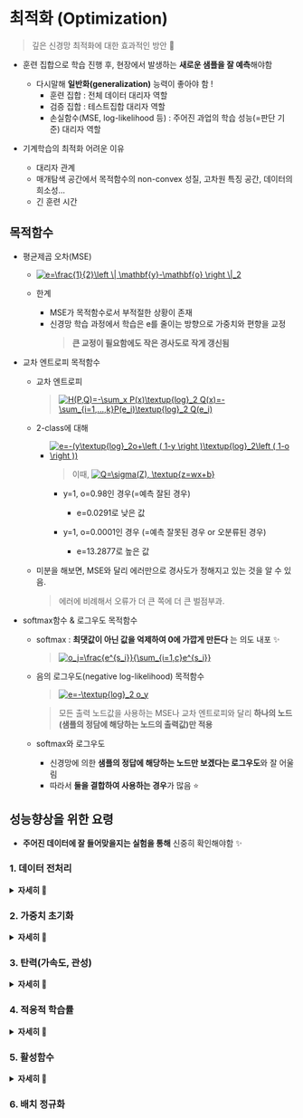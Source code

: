 # 최적화 (Optimization)
> 깊은 신경망 최적화에 대한 효과적인 방안 🤔

+ 훈련 집합으로 학습 진행 후, 현장에서 발생하는 **새로운 샘플을 잘 예측**해야함
   + 다시말해 **일반화(generalization)** 능력이 좋아야 함 !
      + 훈련 집합 : 전체 데이터 대리자 역할
      + 검증 집합 : 테스트집합 대리자 역할
      + 손실함수(MSE, log-likelihood 등) : 주어진 과업의 학습 성능(=판단 기준) 대리자 역할
      
+ 기계학습의 최적화 어려운 이유
   + 대리자 관계
   + 매개탐색 공간에서 목적함수의 non-convex 성질, 고차원 특징 공간, 데이터의 희소성...
   + 긴 훈련 시간
   
## 목적함수
+ 평균제곱 오차(MSE)
   + <a href="https://www.codecogs.com/eqnedit.php?latex=e=\frac{1}{2}\left&space;\|&space;\mathbf{y}-\mathbf{o}&space;\right&space;\|_2" target="_blank"><img src="https://latex.codecogs.com/gif.latex?e=\frac{1}{2}\left&space;\|&space;\mathbf{y}-\mathbf{o}&space;\right&space;\|_2" title="e=\frac{1}{2}\left \| \mathbf{y}-\mathbf{o} \right \|_2" /></a>   
      
   + 한계   
      + MSE가 목적함수로서 부적절한 상황이 존재
      + 신경망 학습 과정에서 학습은 e를 줄이는 방향으로 가중치와 편향을 교정
         >  **큰 교정이 필요함에도 작은 경사도로 작게 갱신됨**

+ 교차 엔트로피 목적함수
   + 교차 엔트로피   
      > <a href="https://www.codecogs.com/eqnedit.php?latex=H(P,Q)=-\sum_x&space;P(x)\textup{log}_2&space;Q(x)=-\sum_{i=1,...,k}P(e_i)\textup{log}_2&space;Q(e_i)" target="_blank"><img src="https://latex.codecogs.com/gif.latex?H(P,Q)=-\sum_x&space;P(x)\textup{log}_2&space;Q(x)=-\sum_{i=1,...,k}P(e_i)\textup{log}_2&space;Q(e_i)" title="H(P,Q)=-\sum_x P(x)\textup{log}_2 Q(x)=-\sum_{i=1,...,k}P(e_i)\textup{log}_2 Q(e_i)" /></a>   
   
   + 2-class에 대해 
      + <a href="https://www.codecogs.com/eqnedit.php?latex=e=-(y\textup{log}_2o&plus;\left&space;(&space;1-y&space;\right&space;)\textup{log}_2\left&space;(&space;1-o&space;\right&space;))" target="_blank"><img src="https://latex.codecogs.com/gif.latex?e=-(y\textup{log}_2o&plus;\left&space;(&space;1-y&space;\right&space;)\textup{log}_2\left&space;(&space;1-o&space;\right&space;))" title="e=-(y\textup{log}_2o+\left ( 1-y \right )\textup{log}_2\left ( 1-o \right ))" /></a>   
   
         > 이때, <a href="https://www.codecogs.com/eqnedit.php?latex=Q=\sigma(Z),&space;\textup{z=wx&plus;b}" target="_blank"><img src="https://latex.codecogs.com/gif.latex?Q=\sigma(Z),&space;\textup{z=wx&plus;b}" title="Q=\sigma(Z), \textup{z=wx+b}" /></a>   
      
         + y=1, o=0.98인 경우(=예측 잘된 경우)   
            + e=0.0291로 낮은 값   
         
         + y=1, o=0.0001인 경우 (=예측 잘못된 경우 or 오분류된 경우)   
            + e=13.2877로 높은 값   
         
   + 미분을 해보면, MSE와 달리 에러만으로 경사도가 정해지고 있는 것을 알 수 있음.   
      > 에러에 비례해서 오류가 더 큰 쪽에 더 큰 벌점부과.
   
+ softmax함수 & 로그우도 목적함수 
   + softmax : **최댓값이 아닌 값을 억제하여 0에 가깝게 만든다** 는 의도 내포 ✨   
      > <a href="https://www.codecogs.com/eqnedit.php?latex=o_j=\frac{e^{s_i}}{\sum_{i=1,c}e^{s_i}}" target="_blank"><img src="https://latex.codecogs.com/gif.latex?o_j=\frac{e^{s_i}}{\sum_{i=1,c}e^{s_i}}" title="o_j=\frac{e^{s_i}}{\sum_{i=1,c}e^{s_i}}" /></a>   
      
      
   + 음의 로그우도(negative log-likelihood) 목적함수
      > <a href="https://www.codecogs.com/eqnedit.php?latex=e=-\textup{log}_2&space;o_y" target="_blank"><img src="https://latex.codecogs.com/gif.latex?e=-\textup{log}_2&space;o_y" title="e=-\textup{log}_2 o_y" /></a>   
      
      > 모든 출력 노드값을 사용하는 MSE나 교차 엔트로피와 달리 **하나의 노드(샘플의 정담에 해당하는 노드의 출력값)만 적용**   
   
   + softmax와 로그우도
      + 신경망에 의한 **샘플의 정답에 해당하는 노드만 보겠다는 로그우도**와 잘 어울림
      + 따라서 **둘을 결합하여 사용하는 경우**가 많음 ⭐
   
## 성능향상을 위한 요령
+ **주어진 데이터에 잘 들어맞을지는 실험을 통해** 신중히 확인해야함 ✨   

### 1. 데이터 전처리

<details>
<summary><b>자세히 👀</b></summary>   
<div markdown="1"> 

+ **scale** 문제
   + 예) 건강 데이터 (키(m), 몸무게(kg), 혈압 특징값을 가지는)
      + 1.885m와 1.525m는 33cm 차이/ 65.5kg와 45.0kg는 20.5 차이로 규모차이 발생(대략 100배 차이)
      + 몸무게에 연결된 가중치의 갱신이 훨씬 더 빠르게 진행됨. 즉, 키에 연결된 가중치의 갱신은 100여배 느리게 학습진행 → **느린 학습의 요인**   
   
+ **모든 특징이 양수인 경우** 의 문제
   + 특징이 모두 양수일 때, 가중치가 뭉치로 갱신 (output gradient에 의해 결정되므로)
      > 최저점을 찾아가는 경로가 갈팡질팡해서 느린 수렴   
      
   <details> 
   <summary><b>scale과 양수 문제 해결 - 정규화 ✨</b></summary>   
   <div markdown="1">   
   
   + **정규화(normalization)**   
      + 특징별 독립적으로 적용
      + **표준화 변환** (일반적으로 표준화 변환 사용), 최대 최소 변환
 
   + **명목 변수(norminal value)**을 **one-hot 코드** 로 변환   
      + 명목 변수 : 객체간 서로 구분하기 위한 변수
         + 거리 개념이 x
         + 원핫 코드는 값의 개수만큼 비트 부여
      
            > 성별은 남여(2비트), 체질은 태양인, 태음인, 소양인, 소음인(4비트)   

   </div>
   </details>

</div>
</details>

### 2. 가중치 초기화
            
<details>
<summary><b>자세히 👀</b></summary>   
<div markdown="1">             

+ **대칭적 가중치** 문제   
   + 대칭적 가중치에서 두 노드가 똑같은 값을 갱신하는 중복 발생 💥   
   
   
   <details>
   <summary><b>대칭적 가중치 문제 해결 - 난수 초기화 ✨</b></summary>   
   <div markdown="1">   
   
   + **난수로 초기화** 함으로써 대칭 파괴 ✨   
      + 가우시안 or 균일 분포에서 난수 추출 (두 분포 성능차이 거의 x)
      + 난수 범위 매주 중요
      + 편향으로 보통 0으로 초기화    
      
         > 사례 1) AlexNet : 평균 0, 표준편차 0.01인 가우시안에서 난수 생성   
      
         > 사례 2) ResNet : 평균 0, 표준 편차 <a href="https://www.codecogs.com/eqnedit.php?latex=\sqrt{2/n}" target="_blank"><img src="https://latex.codecogs.com/gif.latex?\sqrt{2/n}" title="\sqrt{2/n}" /></a> 인 난수 생성, 편향 0으로 세팅 (n : 입력노드 개수)
       
   + 초기화가 **너무 작으면** 모든 활성 값 0으로 경사도도 역시 0 (학습 x), **너무 크면** 활성값 포화로 경사도는 0 (학습 x)
      > 초기화가 적당하면, 모든 층에서 활성 값의 분포가 좋음 (적절한 학습 수행)
      
   + 요즘에는 배치단위로 각각 층의 출력값의 분포를 정규분포 형태로 만드는 **배치 정규화 사용** 
      > 가중치 초기화에 대한 의존성이 낮아짐 
      > [가중치 초기화 실습 예제 ✨](https://www.deeplearning.ai/ai-notes/initialization/)   
      
      
   </div>
   </details>

</div>
</details>

### 3. 탄력(가속도, 관성)

<details>
<summary><b>자세히 👀</b></summary>   
<div markdown="1"> 

+ **경사도의 잡음** 현상   
   + 훈련 집합을 이용해서 파라미터의 경사도를 추정하기 때문에 잡음 가능성 ↑   
   + **탄력(가속도, 관성)** 은 경사도에 부드러움을 가하여 잡음 효과 줄임
      + **과거에 이동했던 방식을 기억** 하기 때문에, 기존의 방향을 유지
      + **지역 최저, 안장점에 빠지는 문제 해소 (수렴 속도 향상)**  
      
   + 딥러닝과 같이 매개 탐색 공간이 많으면 (local minima보다) **saddle points** 문제가 많이 발생 - **모멘텀** 을 이용해서 효율적으로 해결될 수 있음 ✨

   + **네스테로프 가속 경사도(nesterov accelerated gradient)** 관성
      + 현재 위치가 아니라 모멘텀 방향으로 미리 앞서서 다음 이동할 곳을 예견한 후, 예견한 곳의 경사도를 사용(멈춤 용이)   
      
      + 실제 구현에서 앞선 경사도를 계산하는 대신 모멘텀 방식을 두번 적용해서 네스테로프의 근사값을 구한다고 한다.

</div>
</details>


### 4. 적응적 학습률

<details>
<summary><b>자세히 👀</b></summary>   
<div markdown="1"> 

+ **학습률(learning rate)** 중요성 ✨
   + 너무 크면 overshooting에 따른 진자 현상 발생, 너무 작으면 수렴이 느림 → 적절한 lr 필요
   
+ **적응적 학습률** (adaptive learning rates, per-parameter learning rates)
   + 기존 경사도 갱신은 모든 매개변수에 같은 크기의 lr 사용했음
   + 적응적 학습률은 **매개변수마다** 자신의 상황에 따라 **학습률을 조절**해서 사용
      + 예) 학습률 담금질(stimulated annealing, SA)
         > 이전과 현재 경사도가 부호가 같은 파라미터는 값을 키우고, 다른 파라미터는 값을 줄이는 전략
   
+ AdaGrad(Adaptive gradient)
   + 이전 경사도를 누적한 벡터를 활용
      + 그 값이 크면 갱신값은 작으므로 조금 이동
      + 반대로 작으면, 갱신값은 커서 많이 이동
      + 따라서 상황에 따라 보폭을 정해서 적응적으로 학습 진행

+ RMSProp
   + AdaGrad - 현재값이 중요한데 과거값이 발목을 잡을수 있음 (오래된 경사도와 최근 경사도는 같은 비중의 역할)
      > 이전 경사도를 누적한 벡터값이 점점 커져서 수렴방해할 가능성있음      
      
   + **가중 이동 평균**(weight moving average) 기법 적용   
      > 경사도 누적 벡터값에서 과거와 최근의 비중을 둠(alpha) - 보통 alpha : 0.9, 0.99, 0.999 사용   
      
+ Adam 
   + Adam = RMSProp + Momentum(관성)
   + 하이퍼파라미터로 lr, alpha1,2(=beta)
      + alpha 1,2 : momentum 계수와 adaptive 계수   
      
   + 보통 adam 많이 사용하는 편 
      > SGD에 lr를 조금씩 변경하면서 탐색하는 것이 성능적인 측면에서 이점 (경험이 중요)
</div>
</details>

### 5. 활성함수

<details>
<summary><b>자세히 👀</b></summary>   
<div markdown="1"> 
   
+ 선형 연산 결과인 활성값 z에 비선형 활성함수 <a href="https://www.codecogs.com/eqnedit.php?latex=\tau" target="_blank"><img src="https://latex.codecogs.com/gif.latex?\tau" title="\tau" /></a>를 적용하는 과정     

   <details>
   <summary><b>신경망 노드의 연산</b></summary>   
   <div markdown="1"> 
   
   > <img src="https://user-images.githubusercontent.com/72974863/106468404-35534180-64e1-11eb-8906-6b8ab256bdec.png" width="50%" height="50%">   
   
   > <a href="https://www.codecogs.com/eqnedit.php?latex=z=\mathbf{w}^T\tilde{\mathbf{x}}&plus;b" target="_blank"><img src="https://latex.codecogs.com/gif.latex?z=\mathbf{w}^T\tilde{\mathbf{x}}&plus;b" title="z=\mathbf{w}^T\tilde{\mathbf{x}}+b" /></a>   
   
   > <a href="https://www.codecogs.com/eqnedit.php?latex=y=\tau&space;(z)" target="_blank"><img src="https://latex.codecogs.com/gif.latex?y=\tau&space;(z)" title="y=\tau (z)" /></a>   
   
   </div>
   </details>

+ 활성함수 변천사
   + 선형 → 계단(1950년대) → tanh(1980년대) → **ReLU(2000년경~현재)** ✨
   
   + sigmoid 계열 함수(tanh, logistic sigmoid..)는 활성값이 커지면 포화상태가 되며, 경사도가 0에 가까운 값을 출력함.
      > **매개변수 갱신(학습)이 매우 느리게 됨(gradient vanishing)**
   
+ **ReLU(Rectified Linear Unit) 활성함수**
   + 경사도 포화(gradient saturation) 문제 해소   
   
   + 변형
      + Leaky ReLU (보통 alpha=0.01)
         > <a href="https://www.codecogs.com/eqnedit.php?latex=\textup{leaky&space;ReLU}(z)\begin{cases}&space;\textup{z}&space;&&space;\text{&space;if&space;}&space;\textup{z}\geq&space;0&space;\\&space;\alpha&space;\textup{z}&space;&&space;\text{&space;if&space;}&space;\textup{z}<0&space;\end{cases}" target="_blank"><img src="https://latex.codecogs.com/gif.latex?\textup{leaky&space;ReLU}(z)\begin{cases}&space;\textup{z}&space;&&space;\text{&space;if&space;}&space;\textup{z}\geq&space;0&space;\\&space;\alpha&space;\textup{z}&space;&&space;\text{&space;if&space;}&space;\textup{z}<0&space;\end{cases}" title="\textup{leaky ReLU}(z)\begin{cases} \textup{z} & \text{ if } \textup{z}\geq 0 \\ \alpha \textup{z} & \text{ if } \textup{z}<0 \end{cases}" /></a>   
         
      + Parametric ReLU
         + alpha를 학습으로 알아냄
         
+ 다양한 활성함수

   > <img src="https://user-images.githubusercontent.com/72974863/106471282-cd9ef580-64e4-11eb-9e3b-a6ff47e2bee9.png">   
   
   > [이미지 출처 : stanford univ CS231n ](https://www.youtube.com/watch?v=_JB0AO7QxSA&list=PLC1qU-LWwrF64f4QKQT-Vg5Wr4qEE1Zxk&index=7)
   
   
</div>
</details>
   

### 6. 배치 정규화
